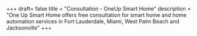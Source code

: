 +++
draft= false
title = "Consultation - OneUp Smart Home"
description = "One Up Smart Home offers free consultation for smart home and home automation services in Fort Lauderdale, Miami, West Palm Beach and Jacksonville"
+++